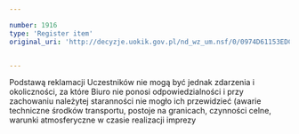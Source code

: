 ```yaml
---

number: 1916
type: 'Register item'
original_uri: 'http://decyzje.uokik.gov.pl/nd_wz_um.nsf/0/0974D61153EDC05DC12577120042E078?OpenDocument'


---
```


Podstawą reklamacji Uczestników nie mogą być jednak zdarzenia i okoliczności, za które Biuro nie ponosi odpowiedzialności i przy zachowaniu należytej staranności nie mogło ich przewidzieć (awarie techniczne środków transportu, postoje na granicach, czynności celne, warunki atmosferyczne w czasie realizacji imprezy
